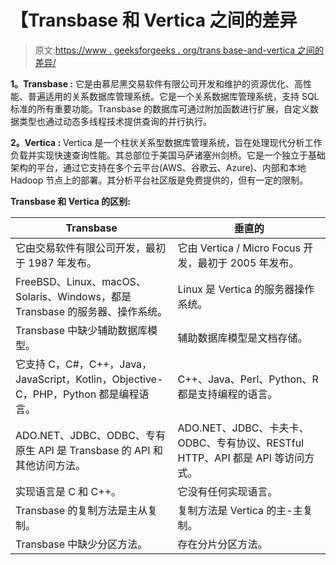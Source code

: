 # 【Transbase 和 Vertica 之间的差异

> 原文:[https://www . geeksforgeeks . org/trans base-and-vertica 之间的差异/](https://www.geeksforgeeks.org/difference-between-transbase-and-vertica/)

**1。Transbase :**
它是由慕尼黑交易软件有限公司开发和维护的资源优化、高性能、普遍适用的关系数据库管理系统。它是一个关系数据库管理系统，支持 SQL 标准的所有重要功能。Transbase 的数据库可通过附加函数进行扩展，自定义数据类型也通过动态多线程技术提供查询的并行执行。

**2。Vertica :**
Vertica 是一个柱状关系型数据库管理系统，旨在处理现代分析工作负载并实现快速查询性能。其总部位于美国马萨诸塞州剑桥。它是一个独立于基础架构的平台，通过它支持在多个云平台(AWS、谷歌云、Azure)、内部和本地 Hadoop 节点上的部署。其分析平台社区版是免费提供的，但有一定的限制。

**Transbase 和 Vertica 的区别:**

<center>

| Transbase | 垂直的 |
| --- | --- |
| 它由交易软件有限公司开发，最初于 1987 年发布。 | 它由 Vertica / Micro Focus 开发，最初于 2005 年发布。 |
| FreeBSD、Linux、macOS、Solaris、Windows，都是 Transbase 的服务器、操作系统。 | Linux 是 Vertica 的服务器操作系统。 |
| Transbase 中缺少辅助数据库模型。 | 辅助数据库模型是文档存储。 |
| 它支持 C，C#，C++，Java，JavaScript，Kotlin，Objective-C，PHP，Python 都是编程语言。 | C++、Java、Perl、Python、R 都是支持编程的语言。 |
| ADO.NET、JDBC、ODBC、专有原生 API 是 Transbase 的 API 和其他访问方法。 | ADO.NET、JDBC、卡夫卡、ODBC、专有协议、RESTful HTTP、API 都是 API 等访问方式。 |
| 实现语言是 C 和 C++。 | 它没有任何实现语言。 |
| Transbase 的复制方法是主从复制。 | 复制方法是 Vertica 的主-主复制。 |
| Transbase 中缺少分区方法。 | 存在分片分区方法。 |

</center>